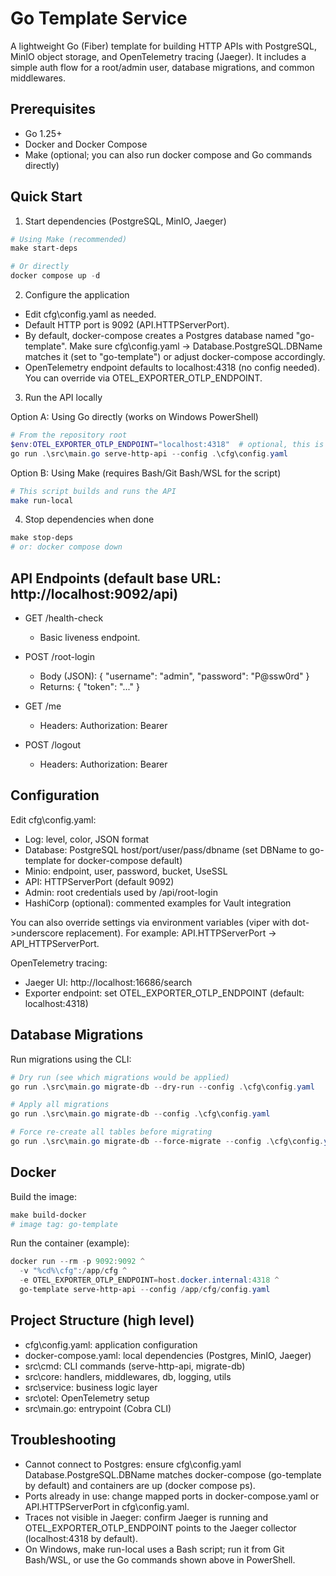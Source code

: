 # Go Template Service

A lightweight Go (Fiber) template for building HTTP APIs with PostgreSQL, MinIO object storage, and OpenTelemetry tracing (Jaeger). It includes a simple auth flow for a root/admin user, database migrations, and common middlewares.

## Prerequisites

- Go 1.25+
- Docker and Docker Compose
- Make (optional; you can also run docker compose and Go commands directly)

## Quick Start

1) Start dependencies (PostgreSQL, MinIO, Jaeger)

```ps1
# Using Make (recommended)
make start-deps

# Or directly
docker compose up -d
```

2) Configure the application

- Edit cfg\config.yaml as needed.
- Default HTTP port is 9092 (API.HTTPServerPort).
- By default, docker-compose creates a Postgres database named "go-template". Make sure cfg\config.yaml -> Database.PostgreSQL.DBName matches it (set to "go-template") or adjust docker-compose accordingly.
- OpenTelemetry endpoint defaults to localhost:4318 (no config needed). You can override via OTEL_EXPORTER_OTLP_ENDPOINT.

3) Run the API locally

Option A: Using Go directly (works on Windows PowerShell)

```ps1
# From the repository root
$env:OTEL_EXPORTER_OTLP_ENDPOINT="localhost:4318"  # optional, this is the default
go run .\src\main.go serve-http-api --config .\cfg\config.yaml
```

Option B: Using Make (requires Bash/Git Bash/WSL for the script)

```sh
# This script builds and runs the API
make run-local
```

4) Stop dependencies when done

```ps1
make stop-deps
# or: docker compose down
```

## API Endpoints (default base URL: http://localhost:9092/api)

- GET /health-check
  - Basic liveness endpoint.

- POST /root-login
  - Body (JSON): { "username": "admin", "password": "P@ssw0rd" }
  - Returns: { "token": "..." }

- GET /me
  - Headers: Authorization: Bearer <token>

- POST /logout
  - Headers: Authorization: Bearer <token>

## Configuration

Edit cfg\config.yaml:
- Log: level, color, JSON format
- Database: PostgreSQL host/port/user/pass/dbname (set DBName to go-template for docker-compose default)
- Minio: endpoint, user, password, bucket, UseSSL
- API: HTTPServerPort (default 9092)
- Admin: root credentials used by /api/root-login
- HashiCorp (optional): commented examples for Vault integration

You can also override settings via environment variables (viper with dot->underscore replacement). For example: API.HTTPServerPort -> API_HTTPServerPort.

OpenTelemetry tracing:
- Jaeger UI: http://localhost:16686/search
- Exporter endpoint: set OTEL_EXPORTER_OTLP_ENDPOINT (default: localhost:4318)

## Database Migrations

Run migrations using the CLI:

```ps1
# Dry run (see which migrations would be applied)
go run .\src\main.go migrate-db --dry-run --config .\cfg\config.yaml

# Apply all migrations
go run .\src\main.go migrate-db --config .\cfg\config.yaml

# Force re-create all tables before migrating
go run .\src\main.go migrate-db --force-migrate --config .\cfg\config.yaml
```

## Docker

Build the image:

```ps1
make build-docker
# image tag: go-template
```

Run the container (example):

```ps1
docker run --rm -p 9092:9092 ^
  -v "%cd%\cfg":/app/cfg ^
  -e OTEL_EXPORTER_OTLP_ENDPOINT=host.docker.internal:4318 ^
  go-template serve-http-api --config /app/cfg/config.yaml
```

## Project Structure (high level)

- cfg\config.yaml: application configuration
- docker-compose.yaml: local dependencies (Postgres, MinIO, Jaeger)
- src\cmd: CLI commands (serve-http-api, migrate-db)
- src\core: handlers, middlewares, db, logging, utils
- src\service: business logic layer
- src\otel: OpenTelemetry setup
- src\main.go: entrypoint (Cobra CLI)

## Troubleshooting

- Cannot connect to Postgres: ensure cfg\config.yaml Database.PostgreSQL.DBName matches docker-compose (go-template by default) and containers are up (docker compose ps).
- Ports already in use: change mapped ports in docker-compose.yaml or API.HTTPServerPort in cfg\config.yaml.
- Traces not visible in Jaeger: confirm Jaeger is running and OTEL_EXPORTER_OTLP_ENDPOINT points to the Jaeger collector (localhost:4318 by default).
- On Windows, make run-local uses a Bash script; run it from Git Bash/WSL, or use the Go commands shown above in PowerShell.